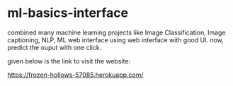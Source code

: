 # ml-basics-interface
combined many machine learning projects like Image Classification, Image captioning, NLP, ML web interface using web interface with good UI. now, predict the ouput with one click.

given below is the link to visit the website:


https://frozen-hollows-57085.herokuapp.com/
